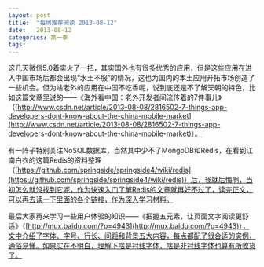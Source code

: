 ```yaml
---
layout: post
title:  "每周推荐阅读 2013-08-12"
date:   2013-08-12
categories: 第一季
tags:
---
```


这几天微信5.0着实火了一把，其实国外也有很多优秀的应用，但是这些应用在进入中国市场后都会出现“水土不服”的情况，这也为国内的本土应用开拓市场创造了一些机会。但为啥老外的应用在中国不吃香呢，说到底还是不了解天朝的特色，比如这篇文章里说的——《海外看中国：老外开发者间流传着的7件事儿》（[http://www.csdn.net/article/2013-08-08/2816502-7-things-app-developers-dont-know-about-the-china-mobile-market](http://www.csdn.net/article/2013-08-08/2816502-7-things-app-developers-dont-know-about-the-china-mobile-market)）。

有一阵子特别关注NoSQL数据库，当然其中少不了MongoDB和Redis，在看到江南白衣的这篇Redis的资料整理（[https://github.com/springside/springside4/wiki/redis](https://github.com/springside/springside4/wiki/redis)）后，我就后悔啊，当初怎么就没找到它呢，作为快速入门了解Redis的文章就再好不过了，读完正文，可以再去读一下里面的各个链接，作为深入学习材料。

最后大家再来学习一些用户体验的知识——《把握五元素，让页面文字阅读更舒适》（[http://mux.baidu.com/?p=4943](http://mux.baidu.com/?p=4943)），文中介绍了字体、字号、行长、间距和背景五大内容，每点都配了很合适的实例，通俗易懂。如果实在不明白，理解下啥是衬线字体，啥是非衬线字体也算有所收货了。
